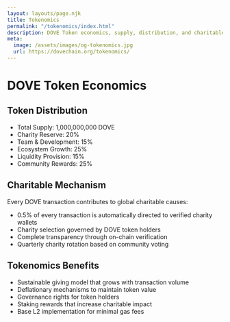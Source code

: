 ```yaml
---
layout: layouts/page.njk
title: Tokenomics
permalink: "/tokenomics/index.html"
description: DOVE Token economics, supply, distribution, and charitable giving mechanisms.
meta:
  image: /assets/images/og-tokenomics.jpg
  url: https://dovechain.org/tokenomics/
---
```


<div class="max-w-4xl mx-auto">
  <h1 class="text-4xl md:text-5xl font-bold text-center mb-8">DOVE Token Economics</h1>
  
  <div class="bg-white rounded-lg p-8 mb-8 shadow-lg border border-gray-100">
    <h2 class="text-2xl font-semibold mb-4">Token Distribution</h2>
    <ul class="list-disc pl-6 space-y-2">
      <li>Total Supply: 1,000,000,000 DOVE</li>
      <li>Charity Reserve: 20%</li>
      <li>Team & Development: 15%</li>
      <li>Ecosystem Growth: 25%</li>
      <li>Liquidity Provision: 15%</li>
      <li>Community Rewards: 25%</li>
    </ul>
  </div>

  <div class="bg-white rounded-lg p-8 mb-8 shadow-lg border border-gray-100">
    <h2 class="text-2xl font-semibold mb-4">Charitable Mechanism</h2>
    <p class="mb-4">Every DOVE transaction contributes to global charitable causes:</p>
    <ul class="list-disc pl-6 space-y-2">
      <li>0.5% of every transaction is automatically directed to verified charity wallets</li>
      <li>Charity selection governed by DOVE token holders</li>
      <li>Complete transparency through on-chain verification</li>
      <li>Quarterly charity rotation based on community voting</li>
    </ul>
  </div>

  <div class="bg-white rounded-lg p-8 shadow-lg border border-gray-100">
    <h2 class="text-2xl font-semibold mb-4">Tokenomics Benefits</h2>
    <ul class="list-disc pl-6 space-y-2">
      <li>Sustainable giving model that grows with transaction volume</li>
      <li>Deflationary mechanisms to maintain token value</li>
      <li>Governance rights for token holders</li>
      <li>Staking rewards that increase charitable impact</li>
      <li>Base L2 implementation for minimal gas fees</li>
    </ul>
  </div>
</div>
